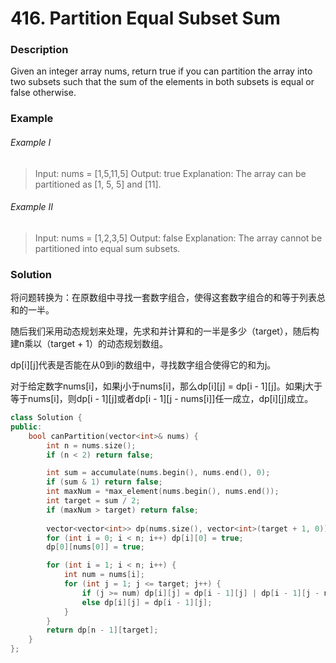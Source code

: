# 416. Partition Equal Subset Sum

### Description

Given an integer array nums, return true if you can partition the array into two subsets such that the sum of the elements in both subsets is equal or false otherwise.

### Example

###### Example I

> Input: nums = [1,5,11,5]
> Output: true
> Explanation: The array can be partitioned as [1, 5, 5] and [11].

###### Example II

> Input: nums = [1,2,3,5]
> Output: false
> Explanation: The array cannot be partitioned into equal sum subsets.

### Solution

将问题转换为：在原数组中寻找一套数字组合，使得这套数字组合的和等于列表总和的一半。

随后我们采用动态规划来处理，先求和并计算和的一半是多少（target），随后构建n乘以（target + 1）的动态规划数组。

dp[i][j]代表是否能在从0到i的数组中，寻找数字组合使得它的和为j。

对于给定数字nums[i]，如果j小于nums[i]，那么dp[i][j] = dp[i - 1][j]。如果j大于等于nums[i]，则dp[i - 1][j]或者dp[i - 1][j - nums[i]]任一成立，dp[i][j]成立。

```c++
class Solution {
public:
    bool canPartition(vector<int>& nums) {
        int n = nums.size();
        if (n < 2) return false;

        int sum = accumulate(nums.begin(), nums.end(), 0);
        if (sum & 1) return false;
        int maxNum = *max_element(nums.begin(), nums.end());
        int target = sum / 2;
        if (maxNum > target) return false;
        
        vector<vector<int>> dp(nums.size(), vector<int>(target + 1, 0));
        for (int i = 0; i < n; i++) dp[i][0] = true;
        dp[0][nums[0]] = true;

        for (int i = 1; i < n; i++) {
            int num = nums[i];
            for (int j = 1; j <= target; j++) {
                if (j >= num) dp[i][j] = dp[i - 1][j] | dp[i - 1][j - num];
                else dp[i][j] = dp[i - 1][j];
            }
        }
        return dp[n - 1][target];
    }
};
```
